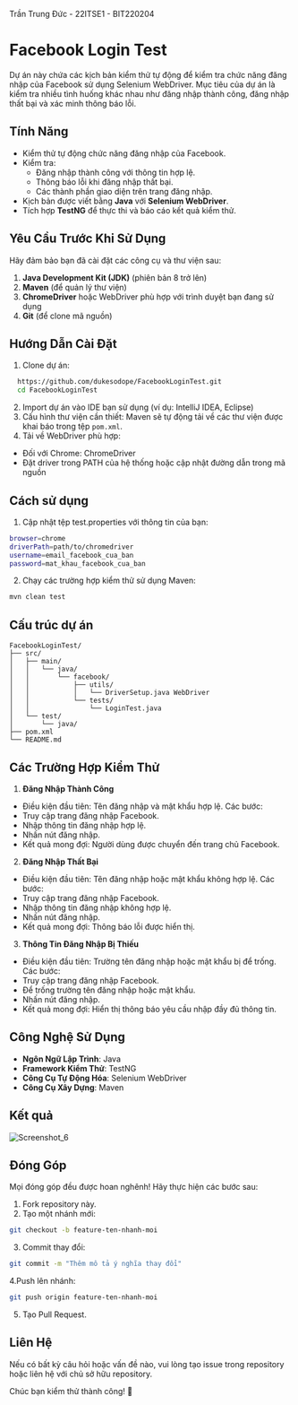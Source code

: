 Trần Trung Đức - 22ITSE1 - BIT220204
# Facebook Login Test

Dự án này chứa các kịch bản kiểm thử tự động để kiểm tra chức năng đăng nhập của Facebook sử dụng Selenium WebDriver. Mục tiêu của dự án là kiểm tra nhiều tình huống khác nhau như đăng nhập thành công, đăng nhập thất bại và xác minh thông báo lỗi.

## Tính Năng
- Kiểm thử tự động chức năng đăng nhập của Facebook.
- Kiểm tra:
  - Đăng nhập thành công với thông tin hợp lệ.
  - Thông báo lỗi khi đăng nhập thất bại.
  - Các thành phần giao diện trên trang đăng nhập.
- Kịch bản được viết bằng **Java** với **Selenium WebDriver**.
- Tích hợp **TestNG** để thực thi và báo cáo kết quả kiểm thử.
## Yêu Cầu Trước Khi Sử Dụng
Hãy đảm bảo bạn đã cài đặt các công cụ và thư viện sau:
1. **Java Development Kit (JDK)** (phiên bản 8 trở lên)
2. **Maven** (để quản lý thư viện)
3. **ChromeDriver** hoặc WebDriver phù hợp với trình duyệt bạn đang sử dụng
4. **Git** (để clone mã nguồn)

## Hướng Dẫn Cài Đặt

1. Clone dự án:
```bash
  https://github.com/dukesodope/FacebookLoginTest.git
  cd FacebookLoginTest
```
2. Import dự án vào IDE bạn sử dụng (ví dụ: IntelliJ IDEA, Eclipse)
3. Cấu hình thư viện cần thiết: Maven sẽ tự động tải về các thư viện được khai báo trong tệp `pom.xml`.
4. Tải về WebDriver phù hợp:
- Đối với Chrome: ChromeDriver
- Đặt driver trong PATH của hệ thống hoặc cập nhật đường dẫn trong mã nguồn

## Cách sử dụng
1. Cập nhật tệp test.properties với thông tin của bạn:
```bash
browser=chrome
driverPath=path/to/chromedriver
username=email_facebook_cua_ban
password=mat_khau_facebook_cua_ban
```
2. Chạy các trường hợp kiểm thử sử dụng Maven:
```bash
mvn clean test
```
## Cấu trúc dự án
    FacebookLoginTest/
    ├── src/
    │   ├── main/
    │   │   └── java/
    │   │       └── facebook/
    │   │           ├── utils/                 
    │   │           │   └── DriverSetup.java WebDriver
    │   │           └── tests/                
    │   │               └── LoginTest.java   
    │   └── test/
    │       └── java/                      
    ├── pom.xml                              
    └── README.md                           
## Các Trường Hợp Kiểm Thử
1. **Đăng Nhập Thành Công**
- Điều kiện đầu tiên: Tên đăng nhập và mật khẩu hợp lệ.
Các bước:
- Truy cập trang đăng nhập Facebook.
- Nhập thông tin đăng nhập hợp lệ.
- Nhấn nút đăng nhập.
- Kết quả mong đợi: Người dùng được chuyển đến trang chủ Facebook.
2. **Đăng Nhập Thất Bại**
- Điều kiện đầu tiên: Tên đăng nhập hoặc mật khẩu không hợp lệ.
Các bước:
- Truy cập trang đăng nhập Facebook.
- Nhập thông tin đăng nhập không hợp lệ.
- Nhấn nút đăng nhập.
- Kết quả mong đợi: Thông báo lỗi được hiển thị.
3. **Thông Tin Đăng Nhập Bị Thiếu**
- Điều kiện đầu tiên: Trường tên đăng nhập hoặc mật khẩu bị để trống.
Các bước:
- Truy cập trang đăng nhập Facebook.
- Để trống trường tên đăng nhập hoặc mật khẩu.
- Nhấn nút đăng nhập.
- Kết quả mong đợi: Hiển thị thông báo yêu cầu nhập đầy đủ thông tin.
## Công Nghệ Sử Dụng
- **Ngôn Ngữ Lập Trình**: Java
- **Framework Kiểm Thử**: TestNG
- **Công Cụ Tự Động Hóa**: Selenium WebDriver
- **Công Cụ Xây Dựng**: Maven
## Kết quả
![Screenshot_6](https://github.com/user-attachments/assets/c923c3df-5716-4d8f-835b-997d0beac81a)

## Đóng Góp
Mọi đóng góp đều được hoan nghênh! Hãy thực hiện các bước sau:

1. Fork repository này.
2. Tạo một nhánh mới:
```bash
git checkout -b feature-ten-nhanh-moi
```
3. Commit thay đổi:
```bash
git commit -m "Thêm mô tả ý nghĩa thay đổi"
```
4.Push lên nhánh:
```bash
git push origin feature-ten-nhanh-moi
```
5. Tạo Pull Request.
## Liên Hệ
Nếu có bất kỳ câu hỏi hoặc vấn đề nào, vui lòng tạo issue trong repository hoặc liên hệ với chủ sở hữu repository.

Chúc bạn kiểm thử thành công! 🎉

